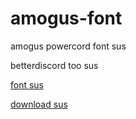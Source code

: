 # amogus-font
amogus powercord font sus

betterdiscord too sus

[font sus](https://www.dafont.com/among-us.font)

[download sus](https://justincweiler.github.io/amogus-font/fonts/amogus.ttf)

